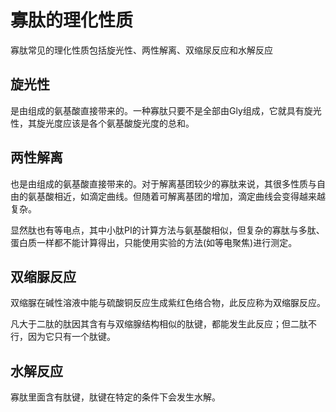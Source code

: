 # 寡肽的理化性质

寡肽常见的理化性质包括旋光性、两性解离、双缩尿反应和水解反应

## 旋光性

是由组成的氨基酸直接带来的。一种寡肽只要不是全部由Gly组成，它就具有旋光性，其旋光度应该是各个氨基酸旋光度的总和。

## 两性解离

也是由组成的氨基酸直接带来的。对于解离基团较少的寡肽来说，其很多性质与自由的氨基酸相近，如滴定曲线。但随着可解离基团的增加，滴定曲线会变得越来越复杂。

显然肽也有等电点，其中小肽PI的计算方法与氨基酸相似，但复杂的寡肽与多肽、蛋白质一样都不能计算得出，只能使用实验的方法(如等电聚焦)进行测定。

## 双缩脲反应

双缩脲在碱性溶液中能与硫酸铜反应生成紫红色络合物，此反应称为双缩脲反应。

凡大于二肽的肽因其含有与双缩腺结构相似的肽键，都能发生此反应；但二肽不行，因为它只有一个肽键。

## 水解反应

寡肽里面含有肽键，肽键在特定的条件下会发生水解。